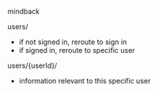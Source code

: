 mindback

users/
- if not signed in, reroute to sign in
- if signed in, reroute to specific user

users/{userId}/
- information relevant to this specific user





